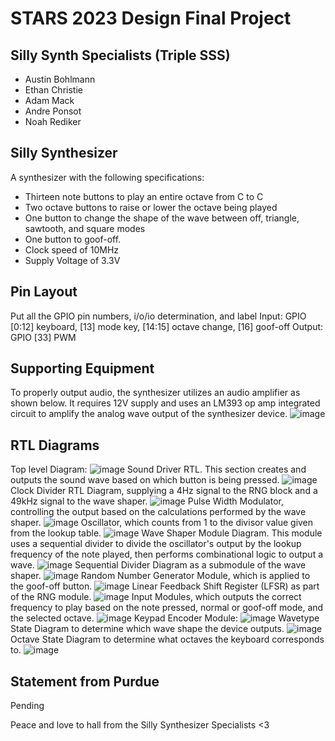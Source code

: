# STARS 2023 Design Final Project

## Silly Synth Specialists (Triple SSS)
* Austin Bohlmann
* Ethan Christie
* Adam Mack
* Andre Ponsot
* Noah Rediker

## Silly Synthesizer
A synthesizer with the following specifications:
- Thirteen note buttons to play an entire octave from C to C
- Two octave buttons to raise or lower the octave being played
- One button to change the shape of the wave between off, triangle, sawtooth, and square modes
- One button to goof-off.
- Clock speed of 10MHz
- Supply Voltage of 3.3V

## Pin Layout
Put all the GPIO pin numbers, i/o/io determination, and label
Input: GPIO [0:12] keyboard, [13] mode key, [14:15] octave change, [16] goof-off
Output: GPIO [33] PWM

## Supporting Equipment
To properly output audio, the synthesizer utilizes an audio amplifier as shown below. It requires 12V supply and uses an LM393 op amp integrated circuit to amplify the analog wave output of the synthesizer device.
![image](https://github.com/STARS-Design-Track-2023/silly-synthesizer/assets/111792941/0efa8909-6f69-4a53-ba52-790169fb69c4)

## RTL Diagrams
Top level Diagram:
![image](https://github.com/STARS-Design-Track-2023/silly-synthesizer/assets/111792941/16dde41c-7434-43e2-b67a-d8375bee60e8)
Sound Driver RTL. This section creates and outputs the sound wave based on which button is being pressed.
![image](https://github.com/STARS-Design-Track-2023/silly-synthesizer/assets/111792941/5589a585-2c8c-4dde-8b05-ae14064616e7)
Clock Divider RTL Diagram, supplying a 4Hz signal to the RNG block and a 49kHz signal to the wave shaper.
![image](https://github.com/STARS-Design-Track-2023/silly-synthesizer/assets/111792941/0e67146f-2e5a-4e12-bc50-1351ebaae38a)
Pulse Width Modulator, controlling the output based on the calculations performed by the wave shaper.
![image](https://github.com/STARS-Design-Track-2023/silly-synthesizer/assets/111792941/2567be32-cb15-4693-aff4-5b884a3fa278)
Oscillator, which counts from 1 to the divisor value given from the lookup table.
![image](https://github.com/STARS-Design-Track-2023/silly-synthesizer/assets/111792941/49051a83-e357-4890-a78d-d35beea7d4c5)
Wave Shaper Module Diagram. This module uses a sequential divider to divide the oscillator's output by the lookup frequency of the note played, then performs combinational logic to output a wave.
![image](https://github.com/STARS-Design-Track-2023/silly-synthesizer/assets/111792941/30892add-0047-450b-ac22-7e0783530729)
Sequential Divider Diagram as a submodule of the wave shaper.
![image](https://github.com/STARS-Design-Track-2023/silly-synthesizer/assets/111792941/db03872c-c201-4bc4-8e9f-276c669f099f)
Random Number Generator Module, which is applied to the goof-off button.
![image](https://github.com/STARS-Design-Track-2023/silly-synthesizer/assets/111792941/8a42f75f-ce00-43ae-9dbe-030147ee235a)
Linear Feedback Shift Register (LFSR) as part of the RNG module.
![image](https://github.com/STARS-Design-Track-2023/silly-synthesizer/assets/111792941/66220465-27fc-45c0-80b2-7c3b22742484)
Input Modules, which outputs the correct frequency to play based on the note pressed, normal or goof-off mode, and the selected octave.
![image](https://github.com/STARS-Design-Track-2023/silly-synthesizer/assets/111792941/e375f8d8-2dcc-4fd2-ad6c-9c9975f2851f)
Keypad Encoder Module:
![image](https://github.com/STARS-Design-Track-2023/silly-synthesizer/assets/111792941/05912619-463b-4d02-a224-537e9015b346)
Wavetype State Diagram to determine which wave shape the device outputs.
![image](https://github.com/STARS-Design-Track-2023/silly-synthesizer/assets/111792941/208625a8-acf6-4433-84db-0789ab2ba3b4)
Octave State Diagram to determine what octaves the keyboard corresponds to.
![image](https://github.com/STARS-Design-Track-2023/silly-synthesizer/assets/111792941/6879c317-c5a7-4310-92ae-d4c653e7b21d)



## Statement from Purdue
Pending

Peace and love to hall from the Silly Synthesizer Specialists <3
